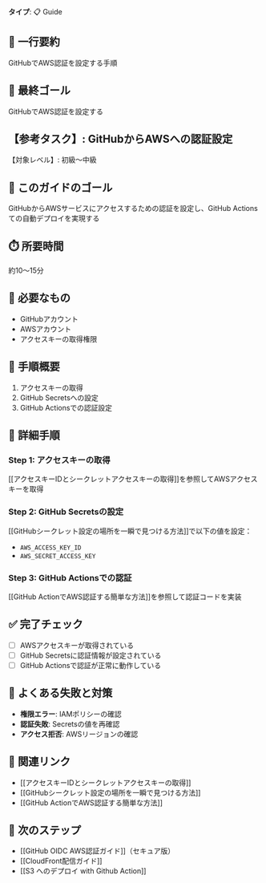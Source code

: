 **タイプ**: 📋 Guide

## 📝 一行要約
GitHubでAWS認証を設定する手順

## 🎯 最終ゴール
GitHubでAWS認証を設定する

## 【参考タスク】: GitHubからAWSへの認証設定
【対象レベル】: 初級〜中級

## 🎯 このガイドのゴール
GitHubからAWSサービスにアクセスするための認証を設定し、GitHub Actionsての自動デプロイを実現する

## ⏱️ 所要時間
約10〜15分

## 🧰 必要なもの
- GitHubアカウント
- AWSアカウント
- アクセスキーの取得権限

## 📝 手順概要
1. アクセスキーの取得
2. GitHub Secretsへの設定
3. GitHub Actionsでの認証設定

## 🔧 詳細手順

### Step 1: アクセスキーの取得
[[アクセスキーIDとシークレットアクセスキーの取得]]を参照してAWSアクセスキーを取得

### Step 2: GitHub Secretsの設定
[[GitHubシークレット設定の場所を一瞬で見つける方法]]で以下の値を設定：
- `AWS_ACCESS_KEY_ID`
- `AWS_SECRET_ACCESS_KEY`

### Step 3: GitHub Actionsでの認証
[[GitHub ActionでAWS認証する簡単な方法]]を参照して認証コードを実装

## ✅ 完了チェック
- [ ] AWSアクセスキーが取得されている
- [ ] GitHub Secretsに認証情報が設定されている
- [ ] GitHub Actionsで認証が正常に動作している

## 🚨 よくある失敗と対策
- **権限エラー**: IAMポリシーの確認
- **認証失敗**: Secretsの値を再確認
- **アクセス拒否**: AWSリージョンの確認

## 🔄 関連リンク
- [[アクセスキーIDとシークレットアクセスキーの取得]]
- [[GitHubシークレット設定の場所を一瞬で見つける方法]]
- [[GitHub ActionでAWS認証する簡単な方法]]

## 🚀 次のステップ
- [[GitHub OIDC AWS認証ガイド]]（セキュア版）
- [[CloudFront配信ガイド]]
- [[S3 へのデプロイ with Github Action]]